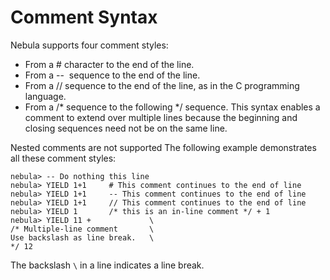 # Comment Syntax

Nebula supports four comment styles:

* From a # character to the end of the line.
* From a --  sequence to the end of the line.
* From a // sequence to the end of the line, as in the C programming language.
* From a /* sequence to the following */ sequence. This syntax enables a comment to extend over multiple lines because the beginning and closing sequences need not be on the same line.

Nested comments are not supported
The following example demonstrates all these comment styles:

```ngql
nebula> -- Do nothing this line
nebula> YIELD 1+1     # This comment continues to the end of line
nebula> YIELD 1+1     -- This comment continues to the end of line
nebula> YIELD 1+1     // This comment continues to the end of line
nebula> YIELD 1       /* this is an in-line comment */ + 1
nebula> YIELD 11 +             \  
/* Multiple-line comment       \
Use backslash as line break.   \
*/ 12
```

The backslash `\` in a line indicates a line break.
